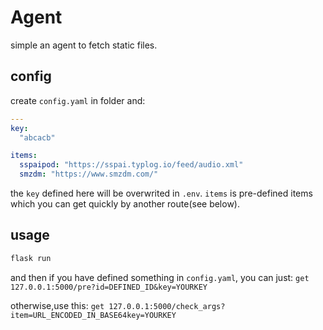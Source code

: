 # Agent
simple an agent to fetch static files.


## config

create `config.yaml` in folder and:
```yaml
---
key:
  "abcacb"

items:
  sspaipod: "https://sspai.typlog.io/feed/audio.xml"
  smzdm: "https://www.smzdm.com/"

```
the `key` defined here will be overwrited in `.env`.
`items` is pre-defined items which you can get quickly by another route(see below).
## usage
```bash
flask run
```
and then
if you have defined something in `config.yaml`, you can just:
`get 127.0.0.1:5000/pre?id=DEFINED_ID&key=YOURKEY`

otherwise,use this:
`get 127.0.0.1:5000/check_args?item=URL_ENCODED_IN_BASE64key=YOURKEY`
